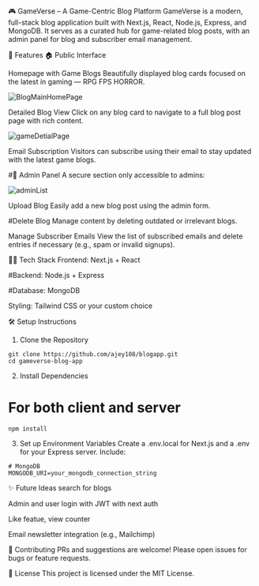 🎮 GameVerse – A Game-Centric Blog Platform
GameVerse is a modern, full-stack blog application built with Next.js, React, Node.js, Express, and MongoDB. It serves as a curated hub for game-related blog posts, with an admin panel for blog and subscriber email management.

🚀 Features
🏠 Public Interface

Homepage with Game Blogs
Beautifully displayed blog cards focused on the latest in gaming — RPG FPS HORROR.

![BlogMainHomePage](https://github.com/user-attachments/assets/5b59c027-0ce9-4b0f-b9fc-484bb0995b74)




Detailed Blog View
Click on any blog card to navigate to a full blog post page with rich content.

![gameDetialPage](https://github.com/user-attachments/assets/72adc9d3-92b8-4e9c-ac01-e1906e6cf2a0)









Email Subscription
Visitors can subscribe using their email to stay updated with the latest game blogs.

#🔐 Admin Panel
A secure section only accessible to admins:




![adminList](https://github.com/user-attachments/assets/0629fe57-c7da-44c4-8542-15e5a2e50b6f)


Upload Blog
Easily add a new blog post using the admin form.

#Delete Blog
Manage content by deleting outdated or irrelevant blogs.

Manage Subscriber Emails
View the list of subscribed emails and delete entries if necessary (e.g., spam or invalid signups).

🧑‍💻 Tech Stack
Frontend: Next.js + React

#Backend: Node.js + Express

#Database: MongoDB

Styling: Tailwind CSS or your custom choice

🛠 Setup Instructions
1. Clone the Repository
   
```
git clone https://github.com/ajey108/blogapp.git
cd gameverse-blog-app
 ```

2. Install Dependencies
# For both client and server
```npm install```

3. Set up Environment Variables
Create a .env.local for Next.js and a .env for your Express server. Include:

```
# MongoDB
MONGODB_URI=your_mongodb_connection_string

```

✨ Future Ideas
 search for blogs
 
Admin and user login with JWT with next auth

Like featue, view counter

Email newsletter integration (e.g., Mailchimp)


🙌 Contributing
PRs and suggestions are welcome! Please open issues for bugs or feature requests.

📃 License
This project is licensed under the MIT License.






